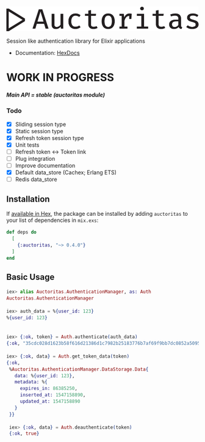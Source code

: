 ![Alt text](./github/Auctoritas_logo.svg)

Session like authentication library for Elixir applications
* Documentation: [HexDocs](https://hexdocs.pm/auctoritas/api-reference.html)

# WORK IN PROGRESS
##### Main API = stable (auctoritas module)
### Todo

- [x] Sliding session type
- [x] Static session type
- [x] Refresh token session type
- [x] Unit tests
- [ ] Refresh token <-> Token link
- [ ] Plug integration
- [ ] Improve documentation
- [x] Default data_store (Cachex; Erlang ETS)
- [ ] Redis data_store

## Installation

If [available in Hex](https://hex.pm/docs/publish), the package can be installed
by adding `auctoritas` to your list of dependencies in `mix.exs`:

```elixir
def deps do
  [
    {:auctoritas, "~> 0.4.0"}
  ]
end
```

## Basic Usage
```elixir
iex> alias Auctoritas.AuthenticationManager, as: Auth
Auctoritas.AuthenticationManager

iex> auth_data = %{user_id: 123}
%{user_id: 123}


iex> {:ok, token} = Auth.authenticate(auth_data)
{:ok, "35cdc028d1623b58f616d21386d1c7982b25183776b7af69f9bb7dc0852a5095"}

iex> {:ok, data} = Auth.get_token_data(token)
{:ok,
 %Auctoritas.AuthenticationManager.DataStorage.Data{
   data: %{user_id: 123},
   metadata: %{
     expires_in: 86385250,
     inserted_at: 1547158890,
     updated_at: 1547158890
   }
 }}
 
 iex> {:ok, data} = Auth.deauthenticate(token)
 {:ok, true}
```